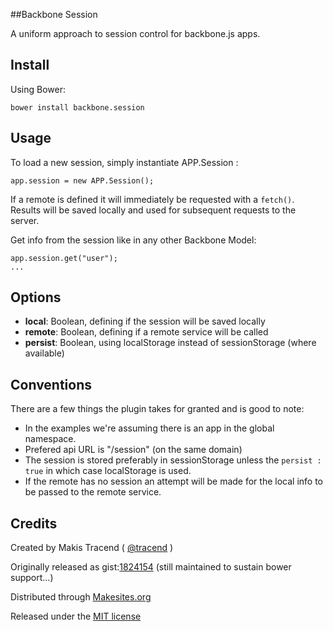 ##Backbone Session

A uniform approach to session control for backbone.js apps. 


## Install 

Using Bower: 
```
bower install backbone.session
```


## Usage

To load a new session, simply instantiate APP.Session : 
```
app.session = new APP.Session();
```
If a remote is defined it will immediately be requested with a ```fetch()```. Results will be saved locally and used for subsequent requests to the server. 

Get info from the session like in any other Backbone Model: 
```
app.session.get("user");
...

```

## Options

* __local__: Boolean, defining if the session will be saved locally
* __remote__: Boolean, defining if a remote service will be called
* __persist__: Boolean, using localStorage instead of sessionStorage (where available) 


## Conventions

There are a few things the plugin takes for granted and is good to note: 

* In the examples we're assuming there is an app in the global namespace. 
* Prefered api URL is "/session" (on the same domain) 
* The session is stored preferably in sessionStorage unless the ```persist :  true``` in which case localStorage is used.
* If the remote has no session an attempt will be made for the local info to be passed to the remote service. 


## Credits

Created by Makis Tracend ( [@tracend](http://github.com/tracend) )

Originally released as gist:[1824154](http://gist.github.com/1824154) (still maintained to sustain bower support...) 

Distributed through [Makesites.org](http://makesites.org/)

Released under the [MIT license](http://makesites.org/licenses/MIT)

